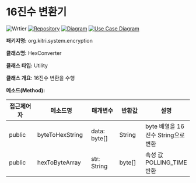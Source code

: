 # 16진수 변환기

![Wrtier](https://img.shields.io/badge/Writer-%ED%98%84%EC%98%81%EC%9D%80-blue) [![Repository](https://img.shields.io/badge/View-Repository-blue)](../../../../../srmus_project/src/main/java/org/kitri/system/encryption/HexConverter.java) [![Diagram](https://img.shields.io/badge/View-Class_Diagram-blue)](../../cld.md#encrypt) [![Use Case Diagram](https://img.shields.io/badge/View-Use_Case_Diagram-blue)](../../use-case.md#encrypt)

**패키지명:** org.kitri.system.encryption

**클래스명:** HexConverter

**클래스 타입:** Utility

**클래스 개요**: 16진수 변환을 수행

**메소드(Method):**

<table data-full-width="false"><thead><tr><th width="126">접근제어자</th><th width="160">메소드명</th><th width="128">매개변수</th><th width="96">반환값</th><th>설명</th></tr></thead><tbody><tr><td>public</td><td>byteToHexString</td><td>data: byte[]</td><td>String</td><td>byte 배열을 16진수 String으로 변환</td></tr><tr><td>public</td><td>hexToByteArray</td><td>str: String</td><td>byte[]</td><td>속성 값 POLLING_TIME 반환</td></tr></tbody></table>

